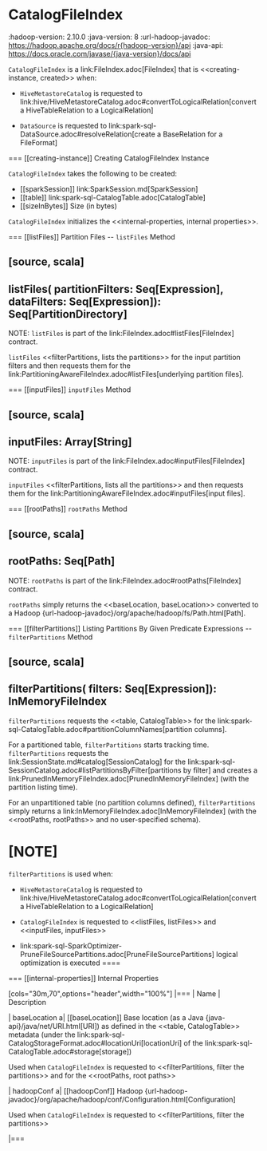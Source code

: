 # CatalogFileIndex

:hadoop-version: 2.10.0
:java-version: 8
:url-hadoop-javadoc: https://hadoop.apache.org/docs/r{hadoop-version}/api
:java-api: https://docs.oracle.com/javase/{java-version}/docs/api

`CatalogFileIndex` is a link:FileIndex.adoc[FileIndex] that is <<creating-instance, created>> when:

* `HiveMetastoreCatalog` is requested to link:hive/HiveMetastoreCatalog.adoc#convertToLogicalRelation[convert a HiveTableRelation to a LogicalRelation]

* `DataSource` is requested to link:spark-sql-DataSource.adoc#resolveRelation[create a BaseRelation for a FileFormat]

=== [[creating-instance]] Creating CatalogFileIndex Instance

`CatalogFileIndex` takes the following to be created:

* [[sparkSession]] link:SparkSession.md[SparkSession]
* [[table]] link:spark-sql-CatalogTable.adoc[CatalogTable]
* [[sizeInBytes]] Size (in bytes)

`CatalogFileIndex` initializes the <<internal-properties, internal properties>>.

=== [[listFiles]] Partition Files -- `listFiles` Method

[source, scala]
----
listFiles(
  partitionFilters: Seq[Expression],
  dataFilters: Seq[Expression]): Seq[PartitionDirectory]
----

NOTE: `listFiles` is part of the link:FileIndex.adoc#listFiles[FileIndex] contract.

`listFiles` <<filterPartitions, lists the partitions>> for the input partition filters and then requests them for the link:PartitioningAwareFileIndex.adoc#listFiles[underlying partition files].

=== [[inputFiles]] `inputFiles` Method

[source, scala]
----
inputFiles: Array[String]
----

NOTE: `inputFiles` is part of the link:FileIndex.adoc#inputFiles[FileIndex] contract.

`inputFiles` <<filterPartitions, lists all the partitions>> and then requests them for the link:PartitioningAwareFileIndex.adoc#inputFiles[input files].

=== [[rootPaths]] `rootPaths` Method

[source, scala]
----
rootPaths: Seq[Path]
----

NOTE: `rootPaths` is part of the link:FileIndex.adoc#rootPaths[FileIndex] contract.

`rootPaths` simply returns the <<baseLocation, baseLocation>> converted to a Hadoop {url-hadoop-javadoc}/org/apache/hadoop/fs/Path.html[Path].

=== [[filterPartitions]] Listing Partitions By Given Predicate Expressions -- `filterPartitions` Method

[source, scala]
----
filterPartitions(
  filters: Seq[Expression]): InMemoryFileIndex
----

`filterPartitions` requests the <<table, CatalogTable>> for the link:spark-sql-CatalogTable.adoc#partitionColumnNames[partition columns].

For a partitioned table, `filterPartitions` starts tracking time. `filterPartitions` requests the link:SessionState.md#catalog[SessionCatalog] for the link:spark-sql-SessionCatalog.adoc#listPartitionsByFilter[partitions by filter] and creates a link:PrunedInMemoryFileIndex.adoc[PrunedInMemoryFileIndex] (with the partition listing time).

For an unpartitioned table (no partition columns defined), `filterPartitions` simply returns a link:InMemoryFileIndex.adoc[InMemoryFileIndex] (with the <<rootPaths, rootPaths>> and no user-specified schema).

[NOTE]
====
`filterPartitions` is used when:

* `HiveMetastoreCatalog` is requested to link:hive/HiveMetastoreCatalog.adoc#convertToLogicalRelation[convert a HiveTableRelation to a LogicalRelation]

* `CatalogFileIndex` is requested to <<listFiles, listFiles>> and <<inputFiles, inputFiles>>

* link:spark-sql-SparkOptimizer-PruneFileSourcePartitions.adoc[PruneFileSourcePartitions] logical optimization is executed
====

=== [[internal-properties]] Internal Properties

[cols="30m,70",options="header",width="100%"]
|===
| Name
| Description

| baseLocation
a| [[baseLocation]] Base location (as a Java {java-api}/java/net/URI.html[URI]) as defined in the <<table, CatalogTable>> metadata (under the link:spark-sql-CatalogStorageFormat.adoc#locationUri[locationUri] of the link:spark-sql-CatalogTable.adoc#storage[storage])

Used when `CatalogFileIndex` is requested to <<filterPartitions, filter the partitions>> and for the <<rootPaths, root paths>>

| hadoopConf
a| [[hadoopConf]] Hadoop {url-hadoop-javadoc}/org/apache/hadoop/conf/Configuration.html[Configuration]

Used when `CatalogFileIndex` is requested to <<filterPartitions, filter the partitions>>

|===
